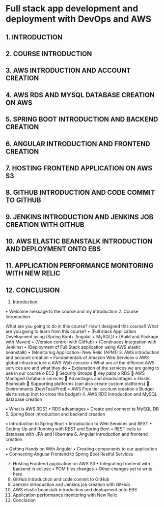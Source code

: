 # Full stack app development and deployment with DevOps and AWS

## 1.	INTRODUCTION	
## 2.	COURSE INTRODUCTION	
## 3.	AWS INTRODUCTION AND ACCOUNT CREATION	
## 4.	AWS RDS AND MYSQL DATABASE CREATION ON AWS	
## 5.	SPRING BOOT INTRODUCTION AND BACKEND CREATION
## 6.	ANGULAR INTRODUCTION AND FRONTEND CREATION	
## 7.	HOSTING FRONTEND APPLICATION ON AWS S3
## 8.	GITHUB INTRODUCTION AND CODE COMMIT TO GITHUB	
## 9.	JENKINS INTRODUCTION AND JENKINS JOB CREATION WITH GITHUB	
## 10.	AWS ELASTIC BEANSTALK INTRODUCTION AND DEPLOYMENT ONTO EBS	
## 11.	APPLICATION PERFORMANCE MONITORING WITH NEW RELIC	
## 12.	CONCLUSION	

1.	Introduction 

•	Welcome message to the course and my introduction
2.	Course Introduction 	

What are you going to do in this course?
How I designed this course!!
What are you going to learn from this course?
•	(Full stack Application Development using (Spring Boot+ Angular + MySQL))
•	(Build and Package with Maven)
•	(Version control with GitHub)
•	(Continuous Integration with Jenkins)
•	(Deployment of Full Stack application using AWS elastic beanstalk)
•	(Monitoring Application- New Relic (APM))
3.	AWS introduction and account creation 
•	Fundamentals of Amazon Web Services
o	AWS global infrastructure
o	AWS Web console
•	What are all the different AWS services are and what they do
•	Explanation of the services we are going to use in our course
o	EC2 
	Security Groups 
	Key pairs
o	RDS
	AWS Managed Database services
	Advantages and disadvantages
o	Elastic Beanstalk
	Supporting platforms (can also create custom platforms)
	Environments (Dev/Test/Prod)
•	AWS Free tier account creation
o	Budget alerts setup (not to cross the budget)
4.	AWS RDS introduction and MySQL database creation

•	What is AWS RDS? 
•	RDS advantages
•	Create and connect to MySQL DB
5.	Spring Boot introduction and backend creation

•	Introduction to Spring Boot
•	Introduction to Web Services and REST
•	Getting Up and Running with REST and Spring Boot
•	REST calls to database with JPA and Hibernate
6.	Angular introduction and frontend creation

•	Getting Hands on With Angular
•	Creating components to our application
•	Connecting Angular Frontend to Spring Boot Restful Services

7.	Hosting Frontend application on AWS S3 
•	Integrating frontend with backend in eclipse
•	POM files changes 
•	Other changes yet to write here
8.	GitHub introduction and code commit to GitHub 
9.	Jenkins introduction and Jenkins job creation with GitHub 
10.	AWS elastic beanstalk introduction and deployment onto EBS
11.	Application performance monitoring with New Relic
12.	Conclusion




